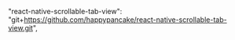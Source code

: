 
"react-native-scrollable-tab-view": "git+https://github.com/happypancake/react-native-scrollable-tab-view.git",
